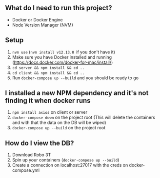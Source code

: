 ## What do I need to run this project?
  - Docker or Docker Engine
  - Node Version Manager (NVM)

## Setup
  1) `nvm use` (`nvm install v12.13.0 `if you don't have it)
  2) Make sure you have Docker installed and running (https://docs.docker.com/docker-for-mac/install/)
  3) `cd server && npm install && cd ..`
  4) `cd client && npm install && cd ..`
  5) Run `docker-compose up --build` and you should be ready to go


## I installed a new NPM dependency and it's not finding it when docker runs
  1) `npm install axios` on client or server
  2) `docker-compose down` on the project root (This will delete the containers and with that the data on the DB will be wiped)
  3) `docker-compose up --build` on the project root
  
## How do I view the DB?
  1) Download Robo 3T
  2) Spin up your containers (`docker-compose up --build`)
  3) Create a connection on localhost:27017 with the creds on docker-compose.yml